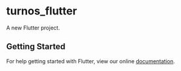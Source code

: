 # turnos_flutter

A new Flutter project.

## Getting Started

For help getting started with Flutter, view our online
[documentation](https://flutter.io/).
